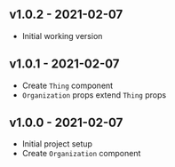 ## v1.0.2 - 2021-02-07

 - Initial working version

## v1.0.1 - 2021-02-07

 - Create `Thing` component
 - `Organization` props extend `Thing` props

## v1.0.0 - 2021-02-07

 - Initial project setup
 - Create `Organization` component
